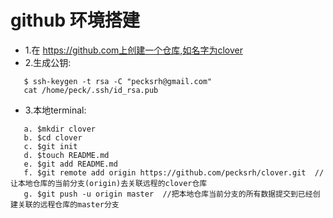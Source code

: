 # github 环境搭建

* 1.在 https://github.com上创建一个仓库,如名字为clover
* 2.生成公钥:
```
   $ ssh-keygen -t rsa -C "pecksrh@gmail.com"
   cat /home/peck/.ssh/id_rsa.pub
```
* 3.本地terminal:
```
   a. $mkdir clover
   b. $cd clover
   c. $git init
   d. $touch README.md
   e. $git add README.md
   f. $git remote add origin https://github.com/pecksrh/clover.git  //让本地仓库的当前分支(origin)去关联远程的clover仓库
   g. $git push -u origin master  //把本地仓库当前分支的所有数据提交到已经创建关联的远程仓库的master分支
```
